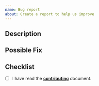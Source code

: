 ```yaml
---
name: Bug report
about: Create a report to help us improve
---
```


## Description

<!--- Provide a more detailed introduction to the issue itself, and why you consider it to be a bug -->

## Possible Fix

<!--- Not obligatory, but suggest a fix or reason for the bug -->

## Checklist

- [ ] I have read the [**contributing**](https://github.com/ifiokjr/remirror/blob/canary/docs/contributing.md) document.
